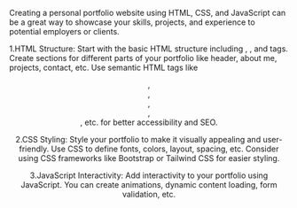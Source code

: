 Creating a personal portfolio website using HTML, CSS, and JavaScript can be a great way to showcase your skills, projects, and experience to potential employers or clients.

1.HTML Structure:
Start with the basic HTML structure including <html>, <head>, and <body> tags.
Create sections for different parts of your portfolio like header, about me, projects, contact, etc.
Use semantic HTML tags like <header>, <nav>, <section>, <article>, <footer>, etc. for better accessibility and SEO.

2.CSS Styling:
Style your portfolio to make it visually appealing and user-friendly.
Use CSS to define fonts, colors, layout, spacing, etc.
Consider using CSS frameworks like Bootstrap or Tailwind CSS for easier styling.

3.JavaScript Interactivity:
Add interactivity to your portfolio using JavaScript.
You can create animations, dynamic content loading, form validation, etc.
